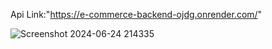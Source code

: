 
Api Link:"https://e-commerce-backend-ojdg.onrender.com/"


![Screenshot 2024-06-24 214335](https://github.com/SunilSurendran1906/E-COMMERCE_BACKEND/assets/133184647/ddb7d808-267d-4626-9d65-b0245fc26222)
